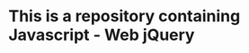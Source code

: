 This is a repository containing Javascript - Web jQuery
============================================================
